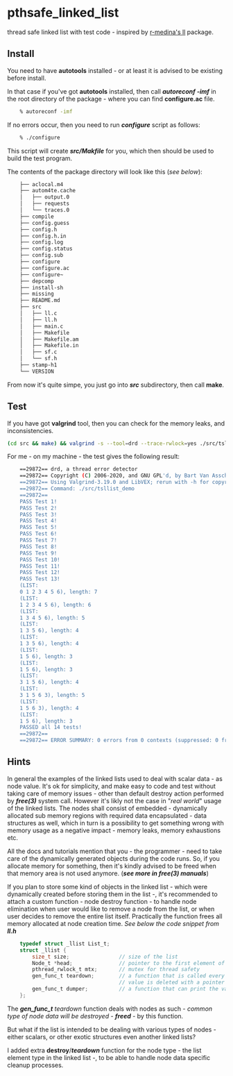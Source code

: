 # pthsafe_linked_list
thread safe linked list with test code - inspired by [r-medina's ll](https://github.com/r-medina/ll) package.

## Install

You need to have **autotools** installed - or at least it is advised to be existing before install.

In that case if you've got **autotools** installed, then call ***autoreconf -imf*** in the root directory of the package - where you can find **configure.ac** file.

```bash
    % autoreconf -imf
```

If no errors occur, then you need to run ***configure*** script as follows:

```bash
    % ./configure
```

This script will create ***src/Makfile*** for you, which then should be used to build the test program.

The contents of the package directory will look like this (*see below*):

```bash
    ├── aclocal.m4
    ├── autom4te.cache
    │   ├── output.0
    │   ├── requests
    │   └── traces.0
    ├── compile
    ├── config.guess
    ├── config.h
    ├── config.h.in
    ├── config.log
    ├── config.status
    ├── config.sub
    ├── configure
    ├── configure.ac
    ├── configure~
    ├── depcomp
    ├── install-sh
    ├── missing
    ├── README.md
    ├── src
    │   ├── ll.c
    │   ├── ll.h
    │   ├── main.c
    │   ├── Makefile
    │   ├── Makefile.am
    │   ├── Makefile.in
    │   ├── sf.c
    │   └── sf.h
    ├── stamp-h1
    └── VERSION
```

From now it's quite simpe, you just go into ***src*** subdirectory, then call **make**.

## Test

If you have got **valgrind** tool, then you can check for the memory leaks, and inconsistencies.

```bash
(cd src && make) && valgrind -s --tool=drd --trace-rwlock=yes ./src/tsllist_demo && (cd src/ && make clean)
```

For me - on my machine - the test gives the following result:

```bash
    ==29872== drd, a thread error detector
    ==29872== Copyright (C) 2006-2020, and GNU GPL'd, by Bart Van Assche.
    ==29872== Using Valgrind-3.19.0 and LibVEX; rerun with -h for copyright info
    ==29872== Command: ./src/tsllist_demo
    ==29872== 
    PASS Test 1!
    PASS Test 2!
    PASS Test 3!
    PASS Test 4!
    PASS Test 5!
    PASS Test 6!
    PASS Test 7!
    PASS Test 8!
    PASS Test 9!
    PASS Test 10!
    PASS Test 11!
    PASS Test 12!
    PASS Test 13!
    (LIST:
    0 1 2 3 4 5 6), length: 7
    (LIST:
    1 2 3 4 5 6), length: 6
    (LIST:
    1 3 4 5 6), length: 5
    (LIST:
    1 3 5 6), length: 4
    (LIST:
    1 3 5 6), length: 4
    (LIST:
    1 5 6), length: 3
    (LIST:
    1 5 6), length: 3
    (LIST:
    3 1 5 6), length: 4
    (LIST:
    3 1 5 6 3), length: 5
    (LIST:
    1 5 6 3), length: 4
    (LIST:
    1 5 6), length: 3
    PASSED all 14 tests!
    ==29872== 
    ==29872== ERROR SUMMARY: 0 errors from 0 contexts (suppressed: 0 from 0)
```

## Hints

In general the examples of the linked lists used to deal with scalar data - as node value. It's ok for simplicity, and make easy to code and test without taking care of memory issues - other than default destroy action performed by ***free(3)*** system call. However it's likly not the case in "*real world*" usage of the linked lists. The nodes shall consist of embedded - dynamically allocated sub memory regions with required data encapsulated - data structures as well, which in turn is a possibility to get something wrong with memory usage as a negative impact - memory leaks, memory exhaustions etc.

All the docs and tutorials mention that you - the programmer - need to take care of the dynamically generated objects during the code runs. So, if you allocate memory for something, then it's kindly advised to be freed when that memory area is not used anymore. (***see more in free(3) manuals***)

If you plan to store some kind of objects in the linked list - which were dynamically created before storing them in the list -, it's recommended to attach a custom function - node destroy function - to handle node elimination when user would like to remove a node from the list, or when user decides to remove the entire list itself. Practically the function frees all memory allocated at node creation time. *See below the code snippet from **ll.h***

```C
    typedef struct _llist List_t;
    struct _llist {
        size_t size;                // size of the list
        Node_t *head;               // pointer to the first element of the list
        pthread_rwlock_t mtx;       // mutex for thread safety
        gen_func_t teardown;        // a function that is called every time a 
                                    // value is deleted with a pointer to that value
        gen_func_t dumper;          // a function that can print the values in a linked list
    };
```

The ***gen_func_t** teardown* function deals with nodes as such - *common type of node data will be destroyed* - ***freed*** - by this function. 

But what if the list is intended to be dealing with various types of nodes - either scalars, or other exotic structures even another linked lists?

I added extra **destroy**/***teardown*** function for the node type - the list element type in the linked list -, to be able to handle node data specific cleanup processes.